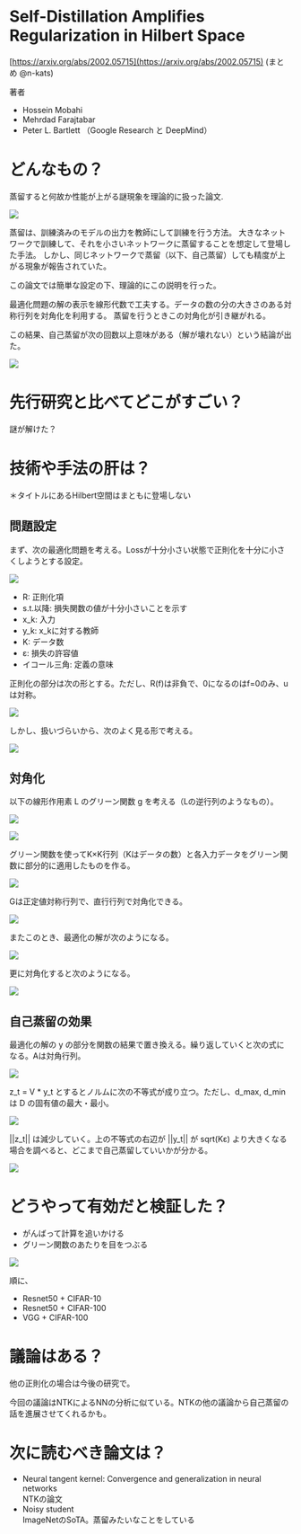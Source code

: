 # Self-Distillation Amplifies Regularization in Hilbert Space
[https://arxiv.org/abs/2002.05715](https://arxiv.org/abs/2002.05715)
(まとめ @n-kats)

著者
* Hossein Mobahi
* Mehrdad Farajtabar
* Peter L. Bartlett
（Google Research と DeepMind）

# どんなもの？
蒸留すると何故か性能が上がる謎現象を理論的に扱った論文.

![](self_distillation_2002.05715/self_distillation.png)

蒸留は、訓練済みのモデルの出力を教師にして訓練を行う方法。
大きなネットワークで訓練して、それを小さいネットワークに蒸留することを想定して登場した手法。
しかし、同じネットワークで蒸留（以下、自己蒸留）しても精度が上がる現象が報告されていた。

この論文では簡単な設定の下、理論的にこの説明を行った。

最適化問題の解の表示を線形代数で工夫する。データの数の分の大きさのある対称行列を対角化を利用する。
蒸留を行うときこの対角化が引き継がれる。

この結果、自己蒸留が次の回数以上意味がある（解が壊れない）という結論が出た。

![](self_distillation_2002.05715/repeat_lower_bound.png)

# 先行研究と比べてどこがすごい？
謎が解けた？

# 技術や手法の肝は？
＊タイトルにあるHilbert空間はまともに登場しない

## 問題設定
まず、次の最適化問題を考える。Lossが十分小さい状態で正則化を十分に小さくしようとする設定。

![](self_distillation_2002.05715/problem_origin.png)

* R: 正則化項
* s.t.以降: 損失関数の値が十分小さいことを示す
* x_k: 入力
* y_k: x_kに対する教師
* K: データ数
* ε: 損失の許容値
* イコール三角: 定義の意味

正則化の部分は次の形とする。ただし、R\(f\)は非負で、0になるのはf=0のみ、uは対称。

![](self_distillation_2002.05715/regularizer_by_kernel.png)

しかし、扱いづらいから、次のよく見る形で考える。

![](self_distillation_2002.05715/problem.png)

## 対角化
以下の線形作用素 L のグリーン関数 g を考える（Lの逆行列のようなもの）。

![](self_distillation_2002.05715/L.png)

![](self_distillation_2002.05715/g.png)

グリーン関数を使ってK×K行列（Kはデータの数）と各入力データをグリーン関数に部分的に適用したものを作る。

![](self_distillation_2002.05715/G_g_k.png)

Gは正定値対称行列で、直行行列で対角化できる。

![](self_distillation_2002.05715/ortho.png)

またこのとき、最適化の解が次のようになる。

![](self_distillation_2002.05715/solution.png)

更に対角化すると次のようになる。

![](self_distillation_2002.05715/solution_ortho.png)

## 自己蒸留の効果
最適化の解の y の部分を関数の結果で置き換える。繰り返していくと次の式になる。Aは対角行列。

![](self_distillation_2002.05715/f_t.png)

z_t = V * y_t とするとノルムに次の不等式が成り立つ。ただし、d_max, d_min は D の固有値の最大・最小。

![](self_distillation_2002.05715/norm_zt.png)

||z_t|| は減少していく。上の不等式の右辺が ||y_t|| が sqrt(Kε) より大きくなる場合を調べると、どこまで自己蒸留していいかが分かる。

![](self_distillation_2002.05715/repeat_lower_bound.png)

# どうやって有効だと検証した？
* がんばって計算を追いかける
* グリーン関数のあたりを目をつぶる

![](self_distillation_2002.05715/accuracy.png)

順に、
* Resnet50 + CIFAR-10
* Resnet50 + CIFAR-100
* VGG + CIFAR-100

# 議論はある？
他の正則化の場合は今後の研究で。

今回の議論はNTKによるNNの分析に似ている。NTKの他の議論から自己蒸留の話を進展させてくれるかも。

# 次に読むべき論文は？
* Neural tangent kernel: Convergence and generalization in neural networks  
  NTKの論文
* Noisy student  
  ImageNetのSoTA。蒸留みたいなことをしている
